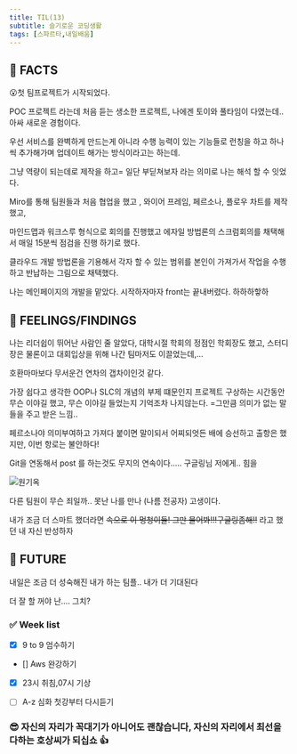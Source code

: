 ```yaml
---
title: TIL(13)
subtitle: 슬기로운 코딩생활
tags: [스파르타,내일배움]
---
```


## 📌 FACTS

😮첫 팀프로젝트가 시작되었다.

POC 프로젝트 라는데 처음 듣는 생소한 프로젝트, 나에겐 토이와 풀타임이 다였는데.. 아싸 새로운 경험이다.

우선 서비스를 완벽하게 만드는게 아니라 수행 능력이 있는 기능들로 런칭을 하고 하나씩 추가해가며 업데이트 해가는 방식이라고는 하는데.

그냥 역량이 되는데로 제작을 하고= 일단 부딛쳐보자 라는 의미로 나는 해석 할 수 잇었다.

Miro를 통해 팀원들과 처음 협업을 했고 , 와이어 프레임, 페르소나, 플로우 차트를 제작했고,

마인드맵과 워크스루 형식으로 회의를 진행했고 에자일 방법론의 스크럼회의를 채택해서 매일 15분씩 점검을 진행 하기로 했다.

클라우드 개발 방법론을 기용해서 각자 할 수 있는 범위를 본인이 가져가서 작업을 수행하고 반납하는 그림으로 채택했다.

나는 메인페이지의 개발을 맡았다. 시작하자마자 front는 끝내버렸다. 하하하핳하

## 📌 FEELINGS/FINDINGS

나는 리더쉽이 뛰어난 사람인 줄 알았다, 대학시절 학회의 정점인 학회장도 했고, 스터디 장은 물론이고 대회입상을 위해 나간 팀마저도 이끌었는데,...

호환마마보다 무서운건 연차의 갭차이인것 같다.

가장 쉽다고 생각한 OOP나 SLC의 개념의 부제 떄문인지 프로젝트 구상하는 시간동안 무슨 이야길 했고, 무슨 이야길 들었는지 기억조차 나지않는다.
=그만큼 의미가 없는 말들을 주고 받은 느낌..

페르소나야 의미부여하고 가져다 붙이면 말이되서 어찌되엇든 배에 승선하고 출항은 했지만, 이번 항로는 불안하다!

Git을 연동해서 post 를 하는것도 무지의 연속이다..... 구글링님 저에게.. 힘을

![원기옥](https://coinpan.com/files/attach/images/198/280/663/087/cfdf77f67ebc84f03a2ae6d605c2764f.gif)

다른 팀원이 무슨 죄일까.. 못난 나를 만나 (나름 전공자) 고생이다.

내가 조금 더 스마트 했더라면 ~~속으로 이 멍청이들! 그만 물어봐!!!구글링좀해!!~~ 라고 했던 내 자신 반성하자


## 📌 FUTURE

내일은 조금 더 성숙해진 내가 하는 팀플.. 내가 더 기대된다

더 잘 할 꺼야 난....
그치?

### ✅ Week list
- [x]   9 to 9 엄수하기

- []   Aws 완강하기

- [x]   23시 취침,07시 기상

- [ ]   A-z 심화 첫강부터 다시듣기


### 😎 자신의 자리가 꼭대기가 아니어도 괜찮습니다, 자신의 자리에서 최선을 다하는 호상씨가 되십쇼 👍
